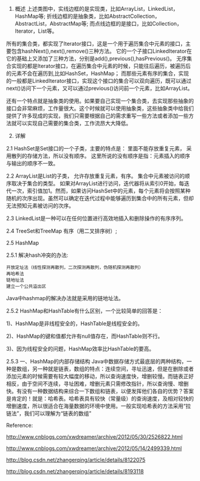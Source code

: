 1. 概述
上述类图中，实线边框的是实现类，比如ArrayList，LinkedList，HashMap等;
折线边框的是抽象类，比如AbstractCollection，AbstractList，AbstractMap等;
而点线边框的是接口，比如Collection，Iterator，List等。

所有的集合类，都实现了Iterator接口，这是一个用于遍历集合中元素的接口，主要包含hashNext(),next(),remove()三种方法。
它的一个子接口LinkedIterator在它的基础上又添加了三种方法，分别是add(),previous(),hasPrevious()。
无序集合实现的都是Iterator接口，在遍历集合中元素的时候，只能往后遍历，被遍历后的元素不会在遍历到,比如HashSet，HashMap；
而那些元素有序的集合，实现的一般都是LinkedIterator接口，实现这个接口的集合可以双向遍历，既可以通过next()访问下一个元素，又可以通过previous()访问前一个元素，比如ArrayList。

还有一个特点就是抽象类的使用。如果要自己实现一个集合类，去实现那些抽象的接口会非常麻烦，工作量很大。这个时候就可以使用抽象类，这些抽象类中给我们提供了许多现成的实现，我们只需要根据自己的需求重写一些方法或者添加一些方法就可以实现自己需要的集合类，工作流昂大大降低。

2. 详解

2.1 HashSet是Set接口的一个子类，主要的特点是：
  里面不能存放重复元素，
  采用散列的存储方法，所以没有顺序。
  这里所说的没有顺序是指：元素插入的顺序与输出的顺序不一致。

2.2 ArrayList是List的子类，
  允许存放重复元素，有序。
  集合中元素被访问的顺序取决于集合的类型。
  如果对ArrayList进行访问，迭代器将从索引0开始，每迭代一次，索引值加1。然而，如果访问HashSet中的元素，每个元素将会按照某种随机的次序出现。虽然可以确定在迭代过程中能够遍历到集合中的所有元素，但却无法预知元素被访问的次序。

2.3 LinkedList是一种可以在任何位置进行高效地插入和删除操作的有序序列。

2.4 TreeSet和TreeMap 	有序（用二叉排序树）; 

2.5 HashMap

2.5.1 解决hash冲突的办法: 

    开放定址法（线性探测再散列，二次探测再散列，伪随机探测再散列）
    再哈希法
    链地址法
    建立一个公共溢出区

Java中hashmap的解决办法就是采用的链地址法。

2.5.2 HashMap和HashTable有什么区别，一个比较简单的回答是：

1)、HashMap是非线程安全的，HashTable是线程安全的。

2)、HashMap的键和值都允许有null值存在，而HashTable则不行。

3)、因为线程安全的问题，HashMap效率比HashTable的要高。

2.5.3 一、HashMap的内部存储结构
Java中数据存储方式最底层的两种结构，一种是数组，另一种就是链表，数组的特点：连续空间，寻址迅速，但是在删除或者添加元素的时候需要有较大幅度的移动，所以查询速度快，增删较慢。而链表正好相反，由于空间不连续，寻址困难，增删元素只需修改指针，所以查询慢、增删快。有没有一种数据结构来综合一下数组和链表，以便发挥他们各自的优势？答案是肯定的！就是：哈希表。哈希表具有较快（常量级）的查询速度，及相对较快的增删速度，所以很适合在海量数据的环境中使用。一般实现哈希表的方法采用“拉链法”，我们可以理解为“链表的数组”



Reference:

http://www.cnblogs.com/xwdreamer/archive/2012/05/30/2526822.html

http://www.cnblogs.com/xwdreamer/archive/2012/05/14/2499339.html

http://blog.csdn.net/zhangerqing/article/details/8122075

http://blog.csdn.net/zhangerqing/article/details/8193118
